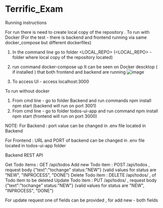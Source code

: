 # Terrific_Exam
Running instructions 

For run there is need to create local copy of the repository . 
To run with Docker (For the test - there is backend and frontend running  via same docker_compose but different dockerfiles)
1. In the command line go to folder <LOCAL_REPO> (<LOCAL_REPO> - folder where local copy of the repository located)
2. run command
   docker-compose up
    It can be seen on Docker descktop ( if installed ) that both frontend and backend are running
   ![image](https://github.com/user-attachments/assets/f66cae1c-53e5-46a7-89b7-ea7be00c9b5c)

4. To access UI - access localhost:3000

To run without docker 
1. From cmd line - go to folder Backend and run commands
   npm install 
   npm start   (backend will run on port 3001)
3. From cmd line - go to folder todos-ui-app and run command
   npm install
   npm start   (frontend will run on port 3000)

NOTE: 
For Backend : port value can be changed in .env file located in Backend

For Frontend : URL and PORT of backend can be changed in .env file located in todos-ui-app folder

Backend REST API 

Get Todo items : GET <BaseURL>/api/todos
Add new Todo item : POST <BaseURL>/api/todos , request body {"text":"tochange" status:"NEW"}  (valid values for status are "NEW", "INPROCESS", "DONE") 
Delete Todo item : DELETE <BaseURL>/api/todos/<id> , <id> of Todo item to be deleted
Update Todo item : PUT <BaseURL>/api/todos/<id> , request body {"text":"tochange" status:"NEW"}  (valid values for status are "NEW", "INPROCESS", "DONE") 

For update request one of fields can be provided , for add new - both fields 
